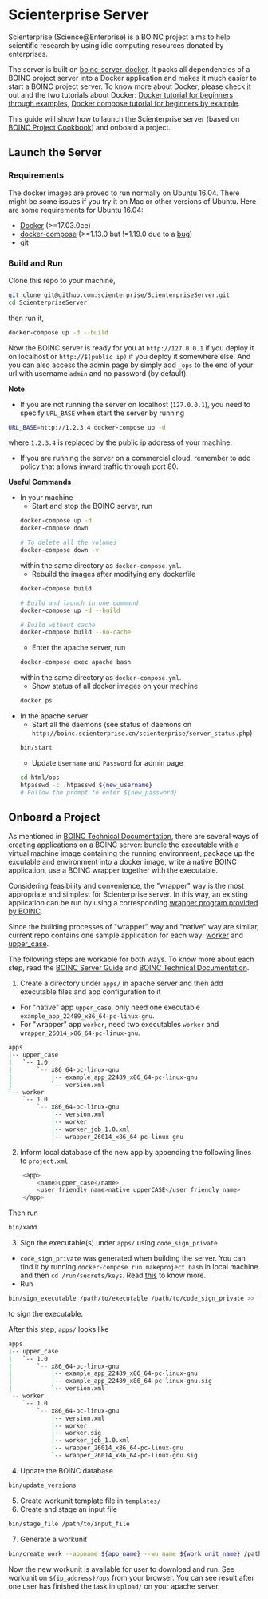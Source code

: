 # Scienterprise Server

Scienterprise (Science@Enterprise) is a BOINC project aims to help scientific research by using idle computing resources donated by enterprises.

The server is built on [boinc-server-docker](https://github.com/marius311/boinc-server-docker). It packs all dependencies of a BOINC project server into a Docker application and makes it much easier to start a BOINC project server. To know more about Docker, please check [it](https://docs.docker.com/) out and the two tutorials about Docker: [Docker tutorial for beginners through examples](https://takacsmark.com/getting-started-with-docker-in-your-project-step-by-step-tutorial/#data-in-docker-containers), [Docker compose tutorial for beginners by example](https://takacsmark.com/docker-compose-tutorial-beginners-by-example-basics/).

This guide will show how to launch the Scienterprise server (based on [BOINC Project Cookbook](https://github.com/marius311/boinc-server-docker/blob/master/docs/cookbook.md)) and onboard a project.

## Launch the Server
### Requirements
The docker images are proved to run normally on Ubuntu 16.04. There might be some issues if you try it on Mac or other versions of Ubuntu. Here are some requirements for Ubuntu 16.04:
- [Docker](https://docs.docker.com/engine/installation/) (>=17.03.0ce)
- [docker-compose](https://docs.docker.com/compose/install/) (>=1.13.0 but !=1.19.0 due to a [bug](https://github.com/docker/docker-py/issues/1841))
- git

### Build and Run
Clone this repo to your machine,
```bash
git clone git@github.com:scienterprise/ScienterpriseServer.git
cd ScienterpriseServer
```
then run it,
```bash
docker-compose up -d --build
```

Now the BOINC server is ready for you at `http://127.0.0.1` if you deploy it on localhost or `http://$(public ip)` if you deploy it somewhere else. And you can also access the admin page by simply add `_ops` to the end of your url with username `admin` and no password (by default). 

**Note**
- If you are not running the server on localhost (`127.0.0.1`), you need to specify `URL_BASE` when start the server by running
```bash
URL_BASE=http://1.2.3.4 docker-compose up -d
```
where `1.2.3.4` is replaced by the public ip address of your machine.
- If you are running the server on a commercial cloud, remember to add policy that allows inward traffic through port 80.

**Useful Commands**
- In your machine
  - Start and stop the BOINC server, run
  ```bash
  docker-compose up -d
  docker-compose down
  
  # To delete all the volumes
  docker-compose down -v
  ```
  within the same directory as `docker-compose.yml`.
  - Rebuild the images after modifying any dockerfile
  ```bash
  docker-compose build
  
  # Build and launch in one command
  docker-compose up -d --build
  
  # Build without cache
  docker-compose build --no-cache
  ```
  - Enter the apache server, run
  ```bash
  docker-compose exec apache bash
  ```
  within the same directory as `docker-compose.yml`.
  - Show status of all docker images on your machine
  ```bash
  docker ps
  ```
- In the apache server
  - Start all the daemons (see status of daemons on `http://boinc.scienterprise.cn/scienterprise/server_status.php`)
  ```bash
  bin/start
  ```
  - Update `Username` and `Password` for admin page
  ```bash
  cd html/ops
  htpasswd -c .htpasswd ${new_username}
  # Follow the prompt to enter ${new_password}
  ```

## Onboard a Project
As mentioned in [BOINC Technical Documentation](https://boinc.berkeley.edu/trac/wiki/ProjectMain), there are several ways of creating applications on a BOINC server: bundle the executable with a virtual machine image containing the running environment, package up the excutable and environment into a docker image, write a native BOINC application, use a BOINC wrapper together with the executable.

Considering feasibility and convenience, the "wrapper" way is the most appropriate and simplest for Scienterprise server. In this way, an existing application can be run by using a corresponding [wrapper program provided by BOINC](https://boinc.berkeley.edu/trac/wiki/WrapperApp).

Since the building processes of "wrapper" way and "native" way are similar, current repo contains one sample application for each way: [worker](https://github.com/BOINC/boinc/tree/master/samples/worker) and [upper_case](https://github.com/BOINC/boinc/tree/master/samples/example_app/bin/22489/x86_64-pc-linux-gnu).

The following steps are workable for both ways. To know more about each step, read the [BOINC Server Guide](https://wiki.debian.org/BOINC/ServerGuide/) and [BOINC Technical Documentation](https://boinc.berkeley.edu/trac/wiki/ProjectMain).
1. Create a directory under `apps/` in apache server and then add executable files and app configuration to it
  - For "native" app `upper_case`, only need one executable `example_app_22489_x86_64-pc-linux-gnu`.
  - For "wrapper" app `worker`, need two executables `worker` and `wrapper_26014_x86_64-pc-linux-gnu`.
```bash
apps
|-- upper_case
|   `-- 1.0
|       `-- x86_64-pc-linux-gnu
|           |-- example_app_22489_x86_64-pc-linux-gnu
|           `-- version.xml
`-- worker
    `-- 1.0
        `-- x86_64-pc-linux-gnu
            |-- version.xml
            |-- worker
            |-- worker_job_1.0.xml
            |-- wrapper_26014_x86_64-pc-linux-gnu
```
2. Inform local database of the new app by appending the following lines to `project.xml`
```bash
    <app>
        <name>upper_case</name>
        <user_friendly_name>native_upperCASE</user_friendly_name>
    </app>
```
Then run
```bash
bin/xadd
```
3. Sign the executable(s) under `apps/` using `code_sign_private`
  - `code_sign_private` was generated when building the server. You can find it by running `docker-compose run makeproject bash` in local machine and then `cd /run/secrets/keys`. Read [this](https://boinc.berkeley.edu/trac/wiki/KeySetup) to know more. 
  - Run 
  
```bash
bin/sign_executable /path/to/executable /path/to/code_sign_private >> filename.sig
```
to sign the executable.

After this step, `apps/` looks like
```bash
apps
|-- upper_case
|   `-- 1.0
|       `-- x86_64-pc-linux-gnu
|           |-- example_app_22489_x86_64-pc-linux-gnu
|           |-- example_app_22489_x86_64-pc-linux-gnu.sig
|           `-- version.xml
`-- worker
    `-- 1.0
        `-- x86_64-pc-linux-gnu
            |-- version.xml
            |-- worker
            |-- worker.sig
            |-- worker_job_1.0.xml
            |-- wrapper_26014_x86_64-pc-linux-gnu
            `-- wrapper_26014_x86_64-pc-linux-gnu.sig
```
4. Update the BOINC database
```bash
bin/update_versions
```
5. Create workunit template file in `templates/`
6. Create and stage an input file
```bash
bin/stage_file /path/to/input_file
```
7. Generate a workunit
```bash
bin/create_work --appname ${app_name} --wu_name ${work_unit_name} /path/to/staged_input_file
```

Now the new workunit is available for user to download and run. See workunit on `${ip_address}/ops` from your browser. You can see result after one user has finished the task in `upload/` on your apache server.


